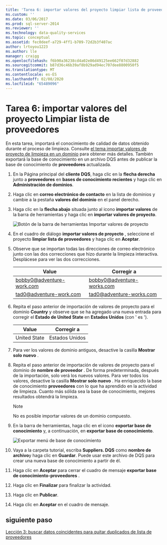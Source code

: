 ```yaml
---
title: 'Tarea 6: importar valores del proyecto limpiar lista de proveedores | Microsoft Docs'
ms.custom: ''
ms.date: 03/06/2017
ms.prod: sql-server-2014
ms.reviewer: ''
ms.technology: data-quality-services
ms.topic: conceptual
ms.assetid: fec0deef-a729-4ff1-b709-72d2b3f407ac
author: lrtoyou1223
ms.author: lle
manager: craigg
ms.openlocfilehash: f6b90a36238cd4a02e86d49125ee662f07d32882
ms.sourcegitcommit: b87d36c46b39af8b929ad94ec707dee8800950f5
ms.translationtype: MT
ms.contentlocale: es-ES
ms.lasthandoff: 02/08/2020
ms.locfileid: "65489096"
---
```

# <a name="task-6-importing-values-from-the-cleanse-supplier-list-project"></a>Tarea 6: importar valores del proyecto Limpiar lista de proveedores
  En esta tarea, importará el conocimiento de calidad de datos obtenido durante el proceso de limpieza. Consulte [el tema importar valores de proyecto de limpieza en un dominio](https://msdn.microsoft.com/library/hh479581.aspx) para obtener más detalles. También exportará la base de conocimiento en un archivo DQS antes de publicar la base de conocimiento de **proveedores** actualizada.  
  
1.  En la Página principal del **cliente DQS**, haga clic en la **flecha derecha** junto a **proveedores** en **bases de conocimiento recientes** y haga clic en **Administración de dominios**.  
  
2.  Haga clic en **correo electrónico de contacto** en la lista de dominios y cambie a la pestaña **valores del dominio** en el panel derecho.  
  
3.  Haga clic en la **flecha abajo** situada junto al icono **importar valores** de la barra de herramientas y haga clic en **importar valores de proyecto**.  
  
     ![Botón de la barra de herramientas Importar valores de proyecto](../../2014/tutorials/media/et-importingvaluesfromthecslistproject-01.jpg "Botón de la barra de herramientas Importar valores de proyecto")  
  
4.  En el cuadro de diálogo **importar valores de proyecto** , seleccione el proyecto **limpiar lista de proveedores** y haga clic en **Aceptar**.  
  
5.  Observe que se importan todas las direcciones de correo electrónico junto con las dos correcciones que hizo durante la limpieza interactiva. Desplácese para ver las dos correcciones.  
  
    |Value|Corregir a|  
    |-----------|----------------|  
    |bobby0@adventure-work.com|bobby0@adventure-works.com|  
    |tad0@adventure-work.com|tad0@adventure-works.com|  
  
6.  Repita el paso anterior de importación de valores de proyecto para el dominio **Country** y observe que se ha agregado una nueva entrada para corregir el **Estado de United State** en **Estados Unidos** (con ' es ').  
  
    |Value|Corregir a|  
    |-----------|----------------|  
    |United State|Estados Unidos|  
  
7.  Para ver los valores de dominio antiguos, desactive la casilla **Mostrar solo nuevo** .  
  
8.  Repita el paso anterior de importación de valores de proyecto para el dominio de **nombre de proveedor** . De forma predeterminada, después de la importación, solo verá los nuevos valores. Para ver todos los valores, desactive la casilla **Mostrar solo nuevo** . Ha enriquecido la base de conocimiento **proveedores** con lo que ha aprendido en la actividad de limpieza. Cuanto más sólida sea la base de conocimiento, mejores resultados obtendrá la limpieza.  
  
    > [!NOTE]  
    >  No es posible importar valores de un dominio compuesto.  
  
9. En la barra de herramientas, haga clic en el icono **exportar base de conocimiento** y, a continuación, en **exportar base de conocimiento**.  
  
     ![Exportar menú de base de conocimiento](../../2014/tutorials/media/et-importingvaluesfromthecslistproject-02.jpg "Exportar menú de base de conocimiento")  
  
10. Vaya a la carpeta tutorial, escriba **Suppliers. DQS** como **nombre de archivo**y haga clic en **Guardar**. Puede usar este archivo de DQS para crear una nueva base de conocimiento a partir de él.  
  
11. Haga clic en **Aceptar** para cerrar el cuadro de mensaje **exportar base de conocimiento-proveedores** .  
  
12. Haga clic en **Finalizar** para finalizar la actividad.  
  
13. Haga clic en **Publicar**.  
  
14. Haga clic en **Aceptar** en el cuadro de mensaje.  
  
## <a name="next-step"></a>siguiente paso  
 [Lección 3: buscar datos coincidentes para quitar duplicados de lista de proveedores](../../2014/tutorials/lesson-3-matching-data-to-remove-duplicates-from-supplier-list.md)  
  
  
